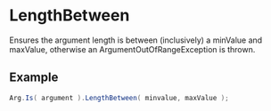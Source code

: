 # LengthBetween

Ensures the argument length is between (inclusively) a minValue and maxValue, otherwise an ArgumentOutOfRangeException is thrown.

## Example

``` c#
Arg.Is( argument ).LengthBetween( minvalue, maxValue );
```